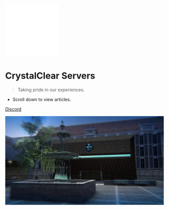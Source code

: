 <!-- _coverpage.md -->

![logo](assets/logo.png)

# CrystalClear Servers

> Taking pride in our experiences.

- Scroll down to view articles.

<!--[Connect to RP](steam://connect/192.186.154.85:27035/) -->
[Discord](https://discord.gg/H3ztBSer)

![Update](assets/updatebg.png)
